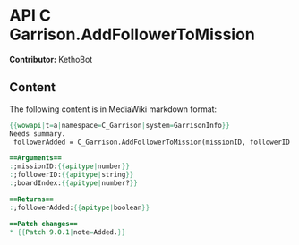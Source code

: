 # API C Garrison.AddFollowerToMission

**Contributor:** KethoBot

## Content

The following content is in MediaWiki markdown format:

```mediawiki
{{wowapi|t=a|namespace=C_Garrison|system=GarrisonInfo}}
Needs summary.
 followerAdded = C_Garrison.AddFollowerToMission(missionID, followerID [, boardIndex])

==Arguments==
:;missionID:{{apitype|number}}
:;followerID:{{apitype|string}}
:;boardIndex:{{apitype|number?}}

==Returns==
:;followerAdded:{{apitype|boolean}}

==Patch changes==
* {{Patch 9.0.1|note=Added.}}
```
